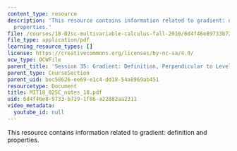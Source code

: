 ```yaml
---
content_type: resource
description: 'This resource contains information related to gradient: definition and
  properties.'
file: /courses/18-02sc-multivariable-calculus-fall-2010/6d4f46e89733b7291f86a22882aa2311_MIT18_02SC_notes_18.pdf
file_type: application/pdf
learning_resource_types: []
license: https://creativecommons.org/licenses/by-nc-sa/4.0/
ocw_type: OCWFile
parent_title: 'Session 35: Gradient: Definition, Perpendicular to Level Curves'
parent_type: CourseSection
parent_uid: bec58626-ee69-e1c4-dd18-54a8969ab451
resourcetype: Document
title: MIT18_02SC_notes_18.pdf
uid: 6d4f46e8-9733-b729-1f86-a22882aa2311
video_metadata:
  youtube_id: null
---
```

This resource contains information related to gradient: definition and properties.